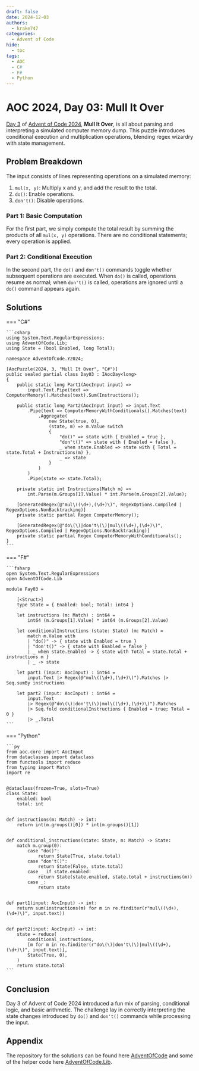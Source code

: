 ```yaml
---
draft: false 
date: 2024-12-03
authors:
  - krake747
categories:
  - Advent of Code
hide:
  - toc
tags:
  - AOC
  - C#
  - F#
  - Python
---
```


# AOC 2024, Day 03: Mull It Over

[Day 3](https://adventofcode.com/2024/day/3) of [Advent of Code 2024](https://adventofcode.com/2024/), **Mull It Over**, is all about parsing and interpreting a simulated computer memory dump. 
This puzzle introduces conditional execution and multiplication operations, blending regex wizardry with state management.

<!-- more -->

## Problem Breakdown

The input consists of lines representing operations on a simulated memory:

1. `mul(x, y)`: Multiply x and y, and add the result to the total.
2. `do()`: Enable operations.
3. `don't()`: Disable operations.

### **Part 1**: Basic Computation

For the first part, we simply compute the total result by summing the products of all `mul(x, y)` operations.
There are no conditional statements; every operation is applied.

### **Part 2**: Conditional Execution

In the second part, the `do()` and `don't()` commands toggle whether subsequent operations are executed. 
When `do()` is called, operations resume as normal; when `don't()` is called, operations are ignored until a `do()` command appears again.

## Solutions

=== "C#"

    ```csharp
    using System.Text.RegularExpressions;
    using AdventOfCode.Lib;
    using State = (bool Enabled, long Total);

    namespace AdventOfCode.Y2024;

    [AocPuzzle(2024, 3, "Mull It Over", "C#")]
    public sealed partial class Day03 : IAocDay<long>
    {
        public static long Part1(AocInput input) =>
            input.Text.Pipe(text => ComputerMemory().Matches(text).Sum(Instructions));

        public static long Part2(AocInput input) => input.Text
            .Pipe(text => ComputerMemoryWithConditionals().Matches(text)
                .Aggregate(
                    new State(true, 0),
                    (state, m) => m.Value switch
                    {
                        "do()" => state with { Enabled = true },
                        "don't()" => state with { Enabled = false },
                        _ when state.Enabled => state with { Total = state.Total + Instructions(m) },
                        _ => state
                    }
                )
            )
            .Pipe(state => state.Total);

        private static int Instructions(Match m) =>
            int.Parse(m.Groups[1].Value) * int.Parse(m.Groups[2].Value);

        [GeneratedRegex(@"mul\((\d+),(\d+)\)", RegexOptions.Compiled | RegexOptions.NonBacktracking)]
        private static partial Regex ComputerMemory();

        [GeneratedRegex(@"do\(\)|don't\(\)|mul\((\d+),(\d+)\)", RegexOptions.Compiled | RegexOptions.NonBacktracking)]
        private static partial Regex ComputerMemoryWithConditionals();
    }
    ```

=== "F#"

    ```fsharp
    open System.Text.RegularExpressions
    open AdventOfCode.Lib

    module Fay03 =

        [<Struct>]
        type State = { Enabled: bool; Total: int64 }

        let instructions (m: Match) : int64 =
            int64 (m.Groups[1].Value) * int64 (m.Groups[2].Value)

        let conditionalInstructions (state: State) (m: Match) =
            match m.Value with
            | "do()" -> { state with Enabled = true }
            | "don't()" -> { state with Enabled = false }
            | _ when state.Enabled -> { state with Total = state.Total + instructions m }
            | _ -> state

        let part1 (input: AocInput) : int64 =
            input.Text |> Regex(@"mul\((\d+),(\d+)\)").Matches |> Seq.sumBy instructions

        let part2 (input: AocInput) : int64 =
            input.Text
            |> Regex(@"do\(\)|don't\(\)|mul\((\d+),(\d+)\)").Matches
            |> Seq.fold conditionalInstructions { Enabled = true; Total = 0 }
            |> _.Total
    ```

=== "Python"

    ```py
    from aoc.core import AocInput
    from dataclasses import dataclass
    from functools import reduce
    from typing import Match
    import re


    @dataclass(frozen=True, slots=True)
    class State:
        enabled: bool
        total: int


    def instructions(m: Match) -> int:
        return int(m.groups()[0]) * int(m.groups()[1])


    def conditional_instructions(state: State, m: Match) -> State:
        match m.group(0):
            case "do()":
                return State(True, state.total)
            case "don't()":
                return State(False, state.total)
            case _ if state.enabled:
                return State(state.enabled, state.total + instructions(m))
            case _:
                return state


    def part1(input: AocInput) -> int:
        return sum(instructions(m) for m in re.finditer(r"mul\((\d+),(\d+)\)", input.text))


    def part2(input: AocInput) -> int:
        state = reduce(
            conditional_instructions,
            [m for m in re.finditer(r"do\(\)|don't\(\)|mul\((\d+),(\d+)\)", input.text)],
            State(True, 0),
        )
        return state.total
    ``` 

## Conclusion 

Day 3 of Advent of Code 2024 introduced a fun mix of parsing, conditional logic, and basic arithmetic. 
The challenge lay in correctly interpreting the state changes introduced by `do()` and `don't()` commands while processing the input.

## Appendix

The repository for the solutions can be found here [AdventOfCode](https://github.com/krake747/csharp-advent-of-code/) 
and some of the helper code here [AdventOfCode.Lib](https://krake747.github.io/krake-blog/snippets/aoc/library/).